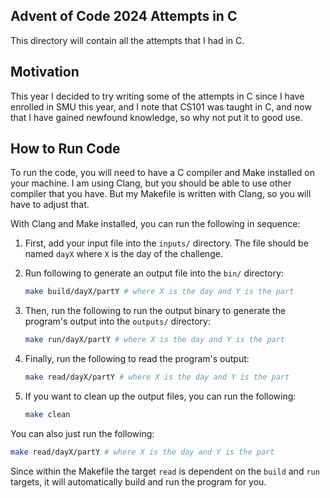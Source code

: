## Advent of Code 2024 Attempts in C

This directory will contain all the attempts that I had in C.

## Motivation

This year I decided to try writing some of the attempts in C since
I have enrolled in SMU this year, and I note that CS101 was taught in C,
and now that I have gained newfound knowledge, so why not put it to good
use.

## How to Run Code

To run the code, you will need to have a C compiler and Make installed
on your machine. I am using Clang, but you should be able to use other
compiler that you have. But my Makefile is written with Clang, so you
will have to adjust that.

With Clang and Make installed, you can run the following in sequence:

1. First, add your input file into the `inputs/` directory. The file
   should be named `dayX` where `X` is the day of the challenge.

2. Run following to generate an output file into the `bin/` directory:

   ```bash
   make build/dayX/partY # where X is the day and Y is the part
   ```

3. Then, run the following to run the output binary to generate the
   program's output into the `outputs/` directory:

   ```bash
   make run/dayX/partY # where X is the day and Y is the part
   ```

4. Finally, run the following to read the program's output:

   ```bash
   make read/dayX/partY # where X is the day and Y is the part
   ```

5. If you want to clean up the output files, you can run the following:

   ```bash
   make clean
   ```

You can also just run the following:

```bash
make read/dayX/partY # where X is the day and Y is the part
```

Since within the Makefile the target `read` is dependent on the `build`
and `run` targets, it will automatically build and run the program
for you.
